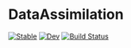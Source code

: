 # DataAssimilation

[![Stable](https://img.shields.io/badge/docs-stable-blue.svg)](https://john-waczak.github.io/DataAssimilation.jl/stable)
[![Dev](https://img.shields.io/badge/docs-dev-blue.svg)](https://john-waczak.github.io/DataAssimilation.jl/dev)
[![Build Status](https://github.com/john-waczak/DataAssimilation.jl/actions/workflows/CI.yml/badge.svg?branch=main)](https://github.com/john-waczak/DataAssimilation.jl/actions/workflows/CI.yml?query=branch%3Amain)
